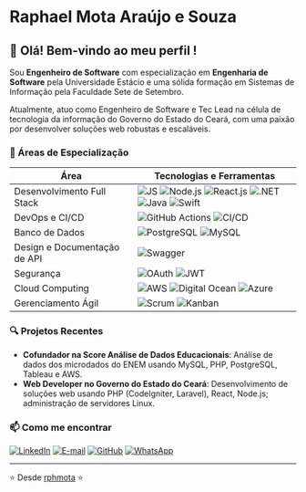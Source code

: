# Raphael Mota Araújo e Souza

## 👋 Olá! Bem-vindo ao meu perfil !

Sou **Engenheiro de Software** com especialização em **Engenharia de Software** pela Universidade Estácio e uma sólida formação em Sistemas de Informação pela Faculdade Sete de Setembro.

Atualmente, atuo como Engenheiro de Software e Tec Lead na célula de tecnologia da informação do Governo do Estado do Ceará, com uma paixão por desenvolver soluções web robustas e escaláveis.

### 🚀 Áreas de Especialização

| Área                         | Tecnologias e Ferramentas                                            |
|------------------------------|----------------------------------------------------------------------|
| Desenvolvimento Full Stack   | ![JS](https://img.shields.io/badge/JavaScript-F7DF1E?style=flat&logo=javascript&logoColor=black) ![Node.js](https://img.shields.io/badge/Node.js-339933?style=flat&logo=nodedotjs&logoColor=white) ![React.js](https://img.shields.io/badge/React-20232A?style=flat&logo=react&logoColor=61DAFB) ![.NET](https://img.shields.io/badge/.NET-512BD4?style=flat&logo=dotnet&logoColor=white) ![Java](https://img.shields.io/badge/Java-007396?style=flat&logo=java&logoColor=white) ![Swift](https://img.shields.io/badge/Swift-FA7343?style=flat&logo=swift&logoColor=white) |
| DevOps e CI/CD               | ![GitHub Actions](https://img.shields.io/badge/GitHub_Actions-2088FF?style=flat&logo=github-actions&logoColor=white) ![CI/CD](https://img.shields.io/badge/CI%2FCD-2088FF?style=flat) |
| Banco de Dados               | ![PostgreSQL](https://img.shields.io/badge/PostgreSQL-316192?style=flat&logo=postgresql&logoColor=white) ![MySQL](https://img.shields.io/badge/MySQL-00000F?style=flat&logo=mysql&logoColor=white)  |
| Design e Documentação de API | ![Swagger](https://img.shields.io/badge/Swagger-85EA2D?style=flat&logo=swagger&logoColor=white) |
| Segurança                    | ![OAuth](https://img.shields.io/badge/OAuth-5A5A5A?style=flat&logo=oauth&logoColor=white) ![JWT](https://img.shields.io/badge/JWT-000000?style=flat&logo=jsonwebtokens&logoColor=white) |
| Cloud Computing              | ![AWS](https://img.shields.io/badge/AWS-232F3E?style=flat&logo=amazonaws&logoColor=white) ![Digital Ocean](https://img.shields.io/badge/Digital_Ocean-0080FF?style=flat&logo=digitalocean&logoColor=white) ![Azure](https://img.shields.io/badge/Azure-0078D4?style=flat&logo=microsoftazure&logoColor=white) |
| Gerenciamento Ágil           | ![Scrum](https://img.shields.io/badge/Scrum-2088FF?style=flat&logo=scrumalliance&logoColor=white) ![Kanban](https://img.shields.io/badge/Kanban-2088FF?style=flat) |

### 🔍 Projetos Recentes

- **Cofundador na Score Análise de Dados Educacionais**: Análise de dados dos microdados do ENEM usando MySQL, PHP, PostgreSQL, Tableau e AWS.
- **Web Developer no Governo do Estado do Ceará**: Desenvolvimento de soluções web usando PHP (CodeIgniter, Laravel), React, Node.js; administração de servidores Linux.

### 📫 Como me encontrar

[![LinkedIn](https://img.shields.io/badge/linkedin-%230077B5.svg?style=for-the-badge&logo=linkedin&logoColor=white)](https://www.linkedin.com/in/raphael-mota-6a1ab141/)
[![E-mail](https://img.shields.io/badge/-Email-0077B5?style=for-the-badge&logo=microsoft-outlook&logoColor=white)](mailto:rphmota@gmail.com)
[![GitHub](https://img.shields.io/badge/GitHub-0077B5?style=for-the-badge&logo=github&logoColor=white)](https://github.com/rphmota)
[![WhatsApp](https://img.shields.io/badge/WhatsApp-0077B5?style=for-the-badge&logo=whatsapp&logoColor=white)](https://wa.me/5585999593390)



---

⭐️ Desde [rphmota](https://github.com/rphmota) ⭐️
